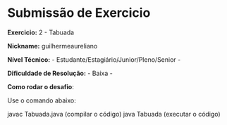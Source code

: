 # Submissão de Exercicio

**Exercicio:** 2 - Tabuada

**Nickname:** guilhermeaureliano

**Nível Técnico:** - Estudante/Estagiário/Junior/Pleno/Senior -

**Dificuldade de Resolução:** - Baixa -

**Como rodar o desafio**: 

Use o comando abaixo: 

javac Tabuada.java (compilar o código)
java Tabuada (executar o código)

